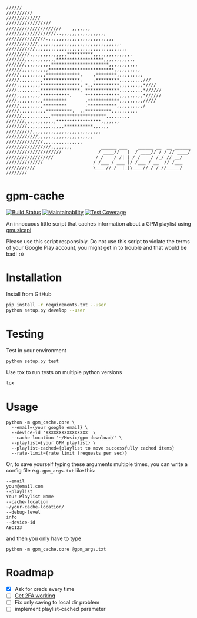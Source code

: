```

//////
//////////
/////////////
/////////////////
/////////////////////    ,,,,,,,
///////////////////..,,,,,,,,,,,,,,,,,
///////////////.,,,,,,,,,,,,,,,,,,,,,,,,,
////////////,,,,,,,,,,,,,,,,,,,,,,,,,,,,,,,.
///////////,,,,,,,,,,,,,,,,,,,,,,,,,,,,,,,,,,.
/////////,,,,,,,,,,,,,,**********,,,,,,,,,,,,,,.
///////,,,,,,,,,,,,******************,,,,,,,,,,,,
///////,,,,,,,,,,**********************,,,,,,,,,,,
//////,,,,,,,,,,*************************,,,,,,,,,,
/////,,,,,,,,,,*************.    .********,,,,,,,,,,
/////,,,,,,,,,**************.    .*********,,,,,,,,,///
////,,,,,,,,,***************. *..**********,,,,,,,,,*////
////,,,,,,,,,***************. *************,,,,,,,,,*//////
////,,,,,,,,,***********.     *************,,,,,,,,,*//////
////,,,,,,,,,,*********       .************,,,,,,,,,/////
/////,,,,,,,,,*********       .***********,,,,,,,,,,/
/////,,,,,,,,,,**********.  ..**********,,,,,,,,,,
//////,,,,,,,,,,,*********************,,,,,,,,,
///////,,,,,,,,,,,,*****************,,,,,,,
////////,,,,,,,,,,,,,,***********,,,,,,
//////////,,,,,,,,,,,,,,,,,,,,,,,,,,
////////////,,,,,,,,,,,,,,,,,,,,,
//////////////,,,,,,,,,,,,,,,
/////////////////,,,,,,,,           ______ ___    ______ __  __ ______
/////////////////////              / ____//   |  / ____// / / // ____/
//////////////////                / /    / /| | / /    / /_/ // __/
//////////////                   / /___ / ___ |/ /___ / __  // /___
///////////                      \____//_/  |_|\____//_/ /_//_____/
////////

```

gpm-cache
===
[![Build Status](https://travis-ci.org/derwentx/gpm-cache.svg?branch=master)](https://travis-ci.org/derwentx/gpm-cache)
[![Maintainability](https://api.codeclimate.com/v1/badges/f28cbc664d9193b330b3/maintainability)](https://codeclimate.com/github/derwentx/gpm-cache/maintainability)
[![Test Coverage](https://api.codeclimate.com/v1/badges/f28cbc664d9193b330b3/test_coverage)](https://codeclimate.com/github/derwentx/gpm-cache/test_coverage)


An innocuous little script that caches information about a GPM playlist using
[gmusicapi](https://github.com/simon-weber/gmusicapi)

Please use this script responsibly. Do not use this script to violate the terms
of your Google Play account, you might get in to trouble and that would be bad! `:O`

Installation
====

Install from GitHub

```sh
pip install -r requirements.txt --user
python setup.py develop --user
```

Testing
====

Test in your environment
```bash
python setup.py test
```

Use tox to run tests on multiple python versions
```bash
tox
```

Usage
====

```
python -m gpm_cache.core \
  --email={your google email} \
  --device-id 'XXXXXXXXXXXXXXXX' \
  --cache-location '~/Music/gpm-download/' \
  --playlist={your GPM playlist} \
  --playlist-cached={playlist to move successfully cached items}
  --rate-limit={rate limit (requests per sec)}
```

Or, to save yourself typing these arguments multiple times, you can write a config
file e.g. `gpm_args.txt` like this:
```
--email
your@email.com
--playlist
Your Playlist Name
--cache-location
~/your-cache-location/
--debug-level
info
--device-id
ABC123
```

and then you only have to type

`python -m gpm_cache.core @gpm_args.txt`

Roadmap
====

- [x] Ask for creds every time
- [ ] [Get 2FA working](https://github.com/derwentx/gpm-cache/issues/1)
- [ ] Fix only saving to local dir problem
- [ ] implement playlist-cached parameter
